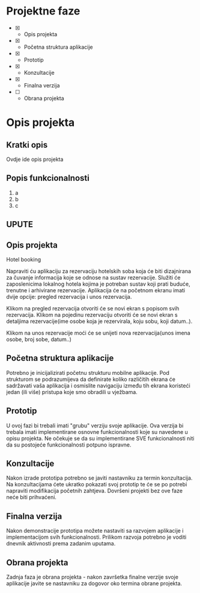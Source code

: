 # Projektne faze
- [x] - Opis projekta
- [x] - Početna struktura aplikacije
- [x] - Prototip
- [x] - Konzultacije
- [x] - Finalna verzija
- [ ] - Obrana projekta

# Opis projekta
## Kratki opis
Ovdje ide opis projekta

## Popis funkcionalnosti
1. a
2. b
3. c


## UPUTE
## Opis projekta
Hotel booking

Napraviti ću aplikaciju za rezervaciju hotelskih soba koja će biti dizajnirana za čuvanje informacija koje se odnose na sustav rezervacije. Služiti će zaposlenicima lokalnog hotela kojima je potreban sustav koji prati buduće, trenutne i arhivirane rezervacije. 
Aplikacija će na početnom ekranu imati dvije opcije: pregled rezervacija i unos rezervacija.

Klikom na pregled rezervacija otvoriti će se novi ekran s popisom svih rezervacija. Klikom na pojedinu rezervaciju otvoriti će se novi ekran s detaljima rezervacije(ime osobe koja je rezervirala, koju sobu, koji datum..). 

Klikom na unos rezervacije moći će se unijeti nova rezervacija(unos imena osobe, broj sobe, datum..)


## Početna struktura aplikacije
Potrebno je inicijalizirati početnu strukturu mobilne aplikacije.
Pod strukturom se podrazumijeva da definirate koliko različitih ekrana će sadržavati vaša aplikacija i osmislite navigaciju između tih ekrana koristeći jedan (ili više) pristupa koje smo obradili u vježbama.

## Prototip
U ovoj fazi bi trebali imati "grubu" verziju svoje aplikacije. Ova verzija bi trebala imati implementirane osnovne funkcionalnosti koje su navedene u opisu projekta. Ne očekuje se da su implementirane SVE funkcionalnosti niti da su postojeće funkcionalnosti potpuno ispravne.

## Konzultacije
Nakon izrade prototipa potrebno se javiti nastavniku za termin konzultacija. Na konzultacijama ćete ukratko pokazati svoj prototip te će se po potrebi napraviti modifikacija početnih zahtjeva. Dovršeni projekti bez ove faze neće biti prihvaćeni.

## Finalna verzija
Nakon demonstracije prototipa možete nastaviti sa razvojem aplikacije i implementacijom svih funkcionalnosti. Prilikom razvoja potrebno je voditi dnevnik aktivnosti prema zadanim uputama.

## Obrana projekta
Zadnja faza je obrana projekta - nakon završetka finalne verzije svoje aplikacije javite se nastavniku za dogovor oko termina obrane projekta.

